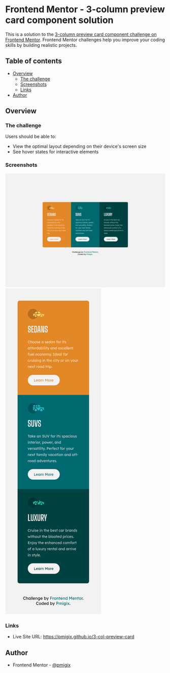 # Frontend Mentor - 3-column preview card component solution

This is a solution to the [3-column preview card component challenge on Frontend Mentor](https://www.frontendmentor.io/challenges/3column-preview-card-component-pH92eAR2-). Frontend Mentor challenges help you improve your coding skills by building realistic projects. 

## Table of contents

- [Overview](#overview)
  - [The challenge](#the-challenge)
  - [Screenshots](#screenshots)
  - [Links](#links)
- [Author](#author)

## Overview

### The challenge

Users should be able to:

- View the optimal layout depending on their device's screen size
- See hover states for interactive elements

### Screenshots

![Desktop](./screenshots/desktop.png)
![Mobile](./screenshots/mobile.png)

### Links

- Live Site URL: https://pmigix.github.io/3-col-preview-card

## Author

- Frontend Mentor - [@pmigix](https://www.frontendmentor.io/profile/pmigix)